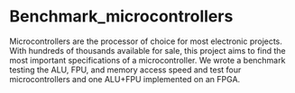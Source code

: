 # Benchmark_microcontrollers

Microcontrollers are the processor of choice
for most electronic projects. With hundreds of thousands
available for sale, this project aims to find the most
important specifications of a microcontroller. We wrote a
benchmark testing the ALU, FPU, and memory access speed
and test four microcontrollers and one ALU+FPU implemented
on an FPGA.
